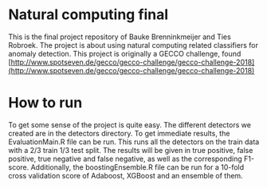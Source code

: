 # Natural computing final
This is the final project repository of Bauke Brenninkmeijer and Ties Robroek. The project is about using natural computing related classifiers for anomaly detection.
This project is originally a GECCO challenge, found [http://www.spotseven.de/gecco/gecco-challenge/gecco-challenge-2018](http://www.spotseven.de/gecco/gecco-challenge/gecco-challenge-2018)

# How to run
To get some sense of the project is quite easy. The different detectors we created are in the detectors directory. To get immediate results, the EvaluationMain.R file can be run.
This runs all the detectors on the train data with a 2/3 train 1/3 test split. The results will be given in true positive, false positive, true negative and false negative, as well as the corresponding F1-score.
Additionally, the boostingEnsemble.R file can be run for a 10-fold cross validation score of Adaboost, XGBoost and an ensemble of them. 
